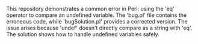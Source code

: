 This repository demonstrates a common error in Perl: using the 'eq' operator to compare an undefined variable. The 'bug.pl' file contains the erroneous code, while 'bugSolution.pl' provides a corrected version.  The issue arises because 'undef' doesn't directly compare as a string with 'eq'.  The solution shows how to handle undefined variables safely.